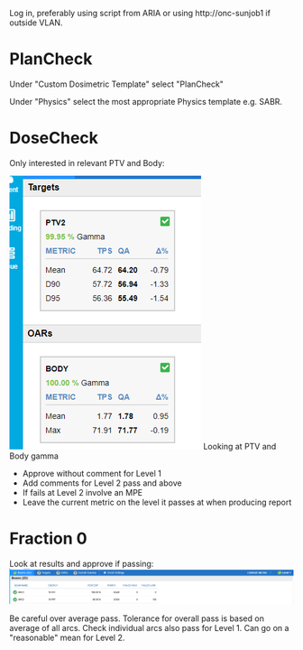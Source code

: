 Log in, preferably using script from ARIA or using http://onc-sunjob1 if outside VLAN.

# PlanCheck

Under "Custom Dosimetric Template" select "PlanCheck"

Under "Physics" select the most appropriate Physics template e.g. SABR.

# DoseCheck

Only interested in relevant PTV and Body:

![Dosecheck criteria](images/plancheck_targets.png
)
Looking at PTV and Body gamma
- Approve without comment for Level 1
- Add comments for Level 2 pass and above
- If fails at Level 2 involve an MPE
- Leave the current metric on the level it passes at when producing report

# Fraction 0

Look at results and approve if passing:
![F0 beams](images/f0_beams.png)

Be careful over average pass. Tolerance for overall pass is based on average of all arcs. Check individual arcs also pass for Level 1. Can go on a "reasonable" mean for Level 2.